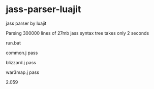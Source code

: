 # jass-parser-luajit
jass parser by luajit



Parsing 300000 lines of 27mb jass syntax tree takes only 2 seconds


run.bat 

common.j pass

blizzard.j pass

war3map.j pass

2.059


